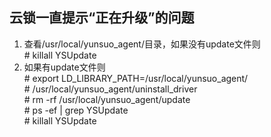 ## 云锁一直提示“正在升级”的问题

1.  查看/usr/local/yunsuo_agent/目录，如果没有update文件则
 <br>\# killall YSUpdate
2.  如果有update文件则
 <br>\# export LD_LIBRARY_PATH=/usr/local/yunsuo_agent/
 <br>\# /usr/local/yunsuo_agent/uninstall_driver
 <br>\# rm -rf /usr/local/yunsuo_agent/update
 <br>\# ps -ef | grep YSUpdate
 <br>\# killall YSUpdate